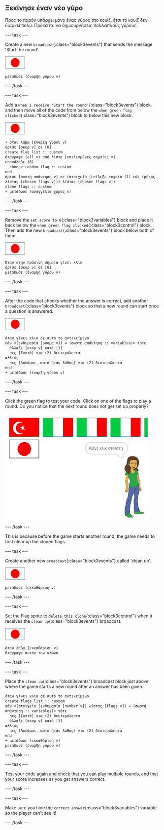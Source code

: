 ## Ξεκίνησε έναν νέο γύρο

Προς το παρόν υπάρχει μόνο ένας γύρος στο κουίζ, έτσι το κουίζ δεν διαρκεί πολύ. Πρόκειται να δημιουργήσεις πολλαπλούς γύρους.

\--- task \---

Create a new `broadcast`{:class="block3events"} that sends the message 'Start the round'.

![Flag sprite](images/flag-sprite.png)

```blocks3
μετάδωσε (έναρξη γύρου v)
```

\--- /task \---

\--- task \---

Add a `when I receive 'Start the round'`{:class="block3events"} block, and then move all of the code from below the `when green flag clicked`{:class="block3events"} block to below this new block.

![Flag sprite](images/flag-sprite.png)

```blocks3
+ όταν λάβω [έναρξη γύρου v]
όρισε [σκορ v] σε [0]
create flag list :: custom
διάγραψε (all v) από λίστα [επιλεγμένες σημαίες v]
επανάλαβε (6) 
  choose random flag :: custom
end
όρισε [σωστή απάντηση v] σε (στοιχείο (επίλεξε τυχαίο (1) εώς (μήκος λίστας [chosen flags v])) λίστας [chosen flags v])
clone flags :: custom
+ μετάδωσε (αναγγελία χώρας v)
```

\--- /task \---

\--- task \---

Remove the `set score to 0`{:class="block3variables"} block and place it back below the `when green flag clicked`{:class="block3control"} block. Then add the new `broadcast`{:class="block3events"} block below both of them.

![Αντικείμενο σημαίας](images/flag-sprite.png)

```blocks3
Όταν στην πράσινη σημαία γίνει κλικ
όρισε [σκορ v] σε [0]
μετάδωσε (έναρξη γύρου v)
```

\--- /task \---

\--- task \---

After the code that checks whether the answer is correct, add another `broadcast`{:class="block3events"} block so that a new round can start once a question is answered.

![Flag sprite](images/flag-sprite.png)

```blocks3
όταν γίνει κλικ σε αυτό το αντικείμενο
εάν <(ενδυμασία [όνομα v]) = (σωστή απάντηση :: variables)> τότε 
  άλλαξε [σκορ v] κατά [1]
  πες [Σωστά] για (2) δευτερόλεπτα
αλλιώς 
  πες [Λυπάμαι, αυτό ήταν λάθος] για (2) δευτερόλεπτα
end
+ μετάδωσε (έναρξη γύρου v)
```

\--- /task \---

\--- task \---

Click the green flag to test your code. Click on one of the flags to play a round. Do you notice that the next round does not get set up properly?

![Next round does not work](images/next-round-does-not-work.png)

\--- /task \---

This is because before the game starts another round, the game needs to first clear up the cloned flags.

\--- task \---

Create another new `broadcast`{:class="block3events"} called 'clean up'.

![Flag sprite](images/flag-sprite.png)

```blocks3
μετάδωσε (εκκαθάριση v)
```

\--- /task \---

\--- task \---

Set the Flag sprite to `delete this clone`{:class="block3control"} when it receives the `clean up`{:class="block3events"} broadcast.

![Flag sprite](images/flag-sprite.png)

```blocks3
όταν λάβω [εκκαθάριση v]
διάγραψε αυτόν τον κλώνο
```

\--- /task \---

\--- task \---

Place the `clean up`{:class="block3events"} broadcast block just above where the game starts a new round after an answer has been given.

```blocks3
όταν γίνει κλικ σε αυτό το αντικείμενο
create flags list :: custom
εάν <(στοιχείο (ενδυμασία [number v]) λίστας [flags v]) = (σωστή απάντηση :: variables)> τότε 
  πες [Σωστά] για (2) δευτερόλεπτα
  άλλαξε [σκορ v] κατά [1]
αλλιώς 
  πες [Λυπάμαι, αυτό ήταν λάθος] για (2) δευτερόλεπτα
end
+ μετάδωσε (εκκαθάριση v)
μετάδωσε (έναρξη γύρου v)
```

\--- /task \---

\--- task \---

Test your code again and check that you can play multiple rounds, and that your score increases as you get answers correct.

\--- /task \---

\--- task \---

Make sure you hide the `correct answer`{:class="block3variables"} variable so the player can't see it!

\--- /task \---